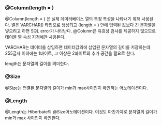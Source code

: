 ###  @Column(length = )

@Column(length = ) 은 실제 데이터베이스 열의 특정 특성을 나타내기 위해 사용된다. 열은 VARCHAR() 타입으로 생성되고 (length = ) 안에 입력된 값보다 긴 문자열을 넣으려고 하면 SQL error가 나타난다. @Column은 유효성 검사를 제공하지 않으므로 테이블 열 속성 지정에만 사용된다. 

VARCHAR는 데이터를 삽입하면 데이터값외에 삽입된 문자열의 길이를 저장하는데 255글자 이하에는 1바이트, 그 이상은 2바이트의 추가 공간을 필요로 한다.

length는 문자열의 길이를 의미한다.

### @Size

@Size는 연결된 문자열의 길이가 min과 max사이인지 확인하는 어노테이션이다.

### @Length

@Length는 Hiberbate의 @Size어노테이션이다. 이것도 마찬가지로 문자열의 길이가 min과 max 사이인지 확인한다.